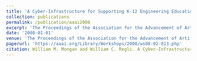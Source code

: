 ```yaml
---
title: 'A Cyber-Infrastructure for Supporting K-12 Engineering Education through Robotics'
collection: publications
permalink: /publication/aaai2008
excerpt: 'The Proceedings of the Association for the Advancement of Artificial Intelligence (AAAI) Education Track 2008'
date: '2008-01-01'
venue: 'The Proceedings of the Association for the Advancement of Artificial Intelligence (AAAI) Education Track 2008'
paperurl: 'https://aaai.org/Library/Workshops/2008/ws08-02-013.php'
citation: William M. Mongan and William C. Regli. A Cyber-Infrastructure for Supporting K-12 Engineering Education through Robotics.  The Proceedings of the Association for the Advancement of Artificial Intelligence (AAAI) Education Track 2008.
---
```



